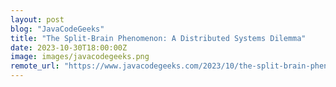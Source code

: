 ```yaml
---
layout: post
blog: "JavaCodeGeeks"
title: "The Split-Brain Phenomenon: A Distributed Systems Dilemma"
date: 2023-10-30T18:00:00Z
image: images/javacodegeeks.png
remote_url: "https://www.javacodegeeks.com/2023/10/the-split-brain-phenomenon-a-distributed-systems-dilemma.html"
---
```

